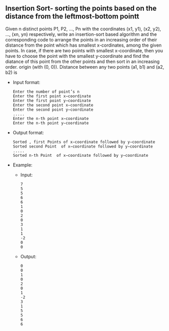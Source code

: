 ## Insertion Sort- sorting the points based on the distance from the leftmost-bottom pointt
Given n distinct points P1, P2, ..., Pn with the coordinates (x1, y1), (x2, y2), ..., (xn, yn) respectively, write an insertion-sort based algorithm and the corresponding code to arrange the points in an increasing order of their distance from the point  which has smallest x-cordinates, among the given points.  In case, if there are two points with smallest x-coordinate, then you have to choose the point with the smallest y-coordinate and find the diatance of this point from the other points and then sort in an increasing order.     origin (with (0, 0)).   Distance between any two points (a1, b1) and (a2, b2) is

- Input format:
    ```
    Enter the number of point’s n
    Enter the first point x−coordinate
    Enter the first point y−coordinate
    Enter the second point x−coordinate
    Enter the second point y−coordinate
    .....
    Enter the n-th point x−coordinate
    Enter the n-th point y−coordinate
    ```
- Output format:
    ```
    Sorted , first Points of x−coordinate followed by y−coordinate
    Sorted second Point  of x−coordinate followed by y−coordinate
    .....
    Sorted n-th Point  of x−coordinate followed by y−coordinate
    ```   

- Example:
    - Input:
        ```
        7
        5
        5
        6
        6
        1
        0
        2
        0
        3
        1
        1
        -2
        0
        0
        ```
    - Output:
        ```
        0
        0
        1
        0
        2
        0
        1
        -2
        3
        1
        5
        5
        6
        6
        ```
